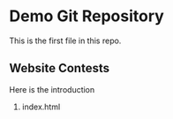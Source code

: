 # Demo Git Repository

This is the first file in this repo.

## Website Contests

Here is the introduction

1. index.html